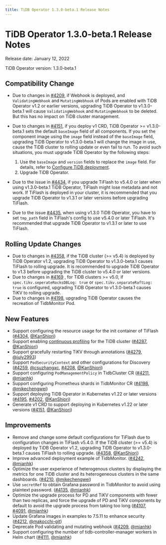 ```yaml
---
title: TiDB Operator 1.3.0-beta.1 Release Notes
---
```

# TiDB Operator 1.3.0-beta.1 Release Notes

Release date: January 12, 2022

TiDB Operator version: 1.3.0-beta.1

## Compatibility Change

- Due to changes in [#4209](https://github.com/pingcap/tidb-operator/pull/4209), if Webhook is deployed, and `ValidatingWebhook` and `MutatingWebhook` of Pods are enabled with TiDB Operator v1.2 or earlier versions, upgrading TiDB Operator to v1.3.0-beta.1 will cause `ValidatingWebhook` and `MutatingWebhook` to be deleted. But this has no impact on TiDB cluster management.

- Due to changes in [#4151](https://github.com/pingcap/tidb-operator/pull/4151), if you deploy v1 CRD, TiDB Operator >= v1.3.0-beta.1 sets the default `baseImage` field of all components. If you set the component image using the `image` field instead of the `baseImage` field, upgrading TiDB Operator to v1.3.0-beta.1 will change the image in use, cause the TiDB cluster to rolling update or even fail to run. To avoid such situations, you must upgrade TiDB Operator by the following steps:
    1. Use the `baseImage` and `version` fields to replace the `image` field. For details, refer to [Configure TiDB deployment](../configure-a-tidb-cluster.md#version).
    2. Upgrade TiDB Operator.

- Due to the issue in [#4434](https://github.com/pingcap/tidb-operator/pull/4434), if you upgrade TiFlash to v5.4.0 or later when using v1.3.0-beta.1 TiDB Operator, TiFlash might lose metadata and not work. If TiFlash is deployed in your cluster, it is recommended that you upgrade TiDB Operator to v1.3.1 or later versions before upgrading TiFlash.

- Due to the issue [#4435](https://github.com/pingcap/tidb-operator/pull/4435), when using v1.3.0 TiDB Operator, you have to set `tmp_path` field in TiFlash's config to use v5.4.0 or later TiFlash. It's recommended that upgrade TiDB Operator to v1.3.1 or later to use TiFlash.

## Rolling Update Changes

- Due to changes in [#4358](https://github.com/pingcap/tidb-operator/pull/4358), if the TiDB cluster (>= v5.4) is deployed by TiDB Operator v1.2, upgrading TiDB Operator to v1.3.0-beta.1 causes TiFlash to rolling upgrade. It is recommended to upgrade TiDB Operator to v1.3 before upgrading the TiDB cluster to v5.4.0 or later versions.
- Due to changes in [#4169](https://github.com/pingcap/tidb-operator/pull/4169) , for TiDB clusters >= v5.0, if `spec.tikv.seperateRocksDBLog: true` or  `spec.tikv.separateRaftLog: true` is configured, upgrading TiDB Operator to v1.3.0-beta.1 causes TiKV to rolling upgrade.
- Due to changes in [#4198](https://github.com/pingcap/tidb-operator/pull/4198), upgrading TiDB Operator causes the recreation of TidbMonitor Pod.

## New Features

- Support configuring the resource usage for the init container of TiFlash ([#4304](https://github.com/pingcap/tidb-operator/pull/4304), [@KanShiori](https://github.com/KanShiori))
- Support enabling [continuous profiling](../access-dashboard.md#enable-continuous-profiling) for the TiDB cluster ([#4287](https://github.com/pingcap/tidb-operator/pull/4287), [@KanShiori](https://github.com/KanShiori))
- Support gracefully restarting TiKV through annotations ([#4279](https://github.com/pingcap/tidb-operator/pull/4279), [@july2993](https://github.com/july2993))
- Support `PodSecurityContext` and other configurations for Discovery ([#4259](https://github.com/pingcap/tidb-operator/pull/4259), [@csuzhangxc](https://github.com/csuzhangxc), [#4208](https://github.com/pingcap/tidb-operator/pull/4208), [@KanShiori](https://github.com/KanShiori))
- Support configuring `PodManagementPolicy` in TidbCluster CR ([#4211](https://github.com/pingcap/tidb-operator/pull/4211), [@mianhk](https://github.com/mianhk))
- Support configuring Prometheus shards in TidbMonitor CR ([#4198](https://github.com/pingcap/tidb-operator/pull/4198), [@mikechengwei](https://github.com/mikechengwei))
- Support deploying TiDB Operator in Kubernetes v1.22 or later versions ([#4195](https://github.com/pingcap/tidb-operator/pull/4195), [#4202](https://github.com/pingcap/tidb-operator/pull/4202), [@KanShiori](https://github.com/KanShiori))
- Generate v1 CRD to support deploying in Kubernetes v1.22 or later versions ([#4151](https://github.com/pingcap/tidb-operator/pull/4151), [@KanShiori](https://github.com/KanShiori))

## Improvements

- Remove and change some default configurations for TiFlash due to configuration changes in TiFlash v5.4.0. If the TiDB cluster (>= v5.4) is deployed by TiDB Operator v1.2, upgrading TiDB Operator to v1.3.0-beta.1 causes TiFlash to rolling upgrade. ([#4358](https://github.com/pingcap/tidb-operator/pull/4358), [@KanShiori](https://github.com/KanShiori))
- Improve advanced deployment example of TidbMonitor. ([#4242](https://github.com/pingcap/tidb-operator/pull/4242), [@mianhk](https://github.com/mianhk))
- Optimize the user experience of heterogenous clusters by displaying the metrics for one TiDB cluster and its heterogeneous clusters in the same dashboards. ([#4210](https://github.com/pingcap/tidb-operator/pull/4210), [@mikechengwei](https://github.com/mikechengwei))
- Use `secretRef` to obtain Grafana password in TidbMonitor to avoid using plaintext password. ([#4135](https://github.com/pingcap/tidb-operator/pull/4135), [@mianhk](https://github.com/mianhk))
- Optimize the upgrade process for PD and TiKV components with fewer than two replicas, and force the upgrade of PD and TiKV components by default to avoid the upgrade process from taking too long ([#4107](https://github.com/pingcap/tidb-operator/pull/4107), [#4091](https://github.com/pingcap/tidb-operator/pull/4091), [@mianhk](https://github.com/mianhk))
- Update Grafana images in examples to 7.5.11 to enhance security ([#4212](https://github.com/pingcap/tidb-operator/pull/4212), [@makocchi-git](https://github.com/makocchi-git))
- Deprecate Pod validating and mutating webhook ([#4209](https://github.com/pingcap/tidb-operator/pull/4209), [@mianhk](https://github.com/mianhk))
- Support configuring the number of tidb-controller-manager workers in Helm chart ([#4111](https://github.com/pingcap/tidb-operator/pull/4111), [@mianhk](https://github.com/mianhk))
